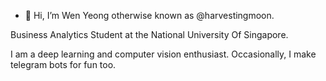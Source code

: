 - 👋 Hi, I’m Wen Yeong otherwise known as @harvestingmoon.
  
Business Analytics Student at the National University Of Singapore.

I am a deep learning and computer vision enthusiast. Occasionally, I make telegram bots for fun too. 
